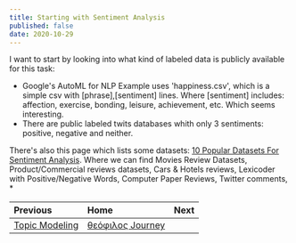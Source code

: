 ```yaml
---
title: Starting with Sentiment Analysis
published: false
date: 2020-10-29
---
```


I want to start by looking into what kind of labeled data is publicly available for this task:

* Google's AutoML for NLP Example uses 'happiness.csv', which is a simple csv with [phrase],[sentiment] lines. Where [sentiment] includes: affection, exercise, bonding, leisure, achievement, etc. Which seems interesting.
* There are public labeled twits databases whith only 3 sentiments: positive, negative and neither.

There's also this page which lists some datasets: [10 Popular Datasets For Sentiment Analysis](https://analyticsindiamag.com/10-popular-datasets-for-sentiment-analysis/). Where we can find Movies Review Datasets, Product/Commercial reviews datasets, Cars & Hotels reviews, Lexicoder with Positive/Negative Words, Computer Paper Reviews, Twitter comments, 
* 




| Previous        | Home          | Next |
|:-------------|:------------------|:------|
|  [Topic Modeling](A-topic-modeling) | [θεόφιλος Journey](A-θεόφιλος-Journey) |  |

